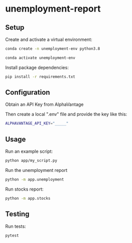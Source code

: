 # unemployment-report


## Setup

Create and activate a virtual environment:

```sh
conda create -n unemployment-env python3.8

conda activate unemployment-env
```

Install package dependencies:

```sh
pip install -r requirements.txt
```

## Configuration

Obtain an API Key from AlphaVantage

Then create a local ".env" file and provide the key like this:

```sh
ALPHAVANTAGE_API_KEY="_____"
```

## Usage

Run an example script:

```sh
python app/my_script.py
```
Run the unemployment report

```sh
python -m app.unemployment
```

Run stocks report:

```sh
python -m app.stocks
```
## Testing

Run tests:

```sh
pytest
```